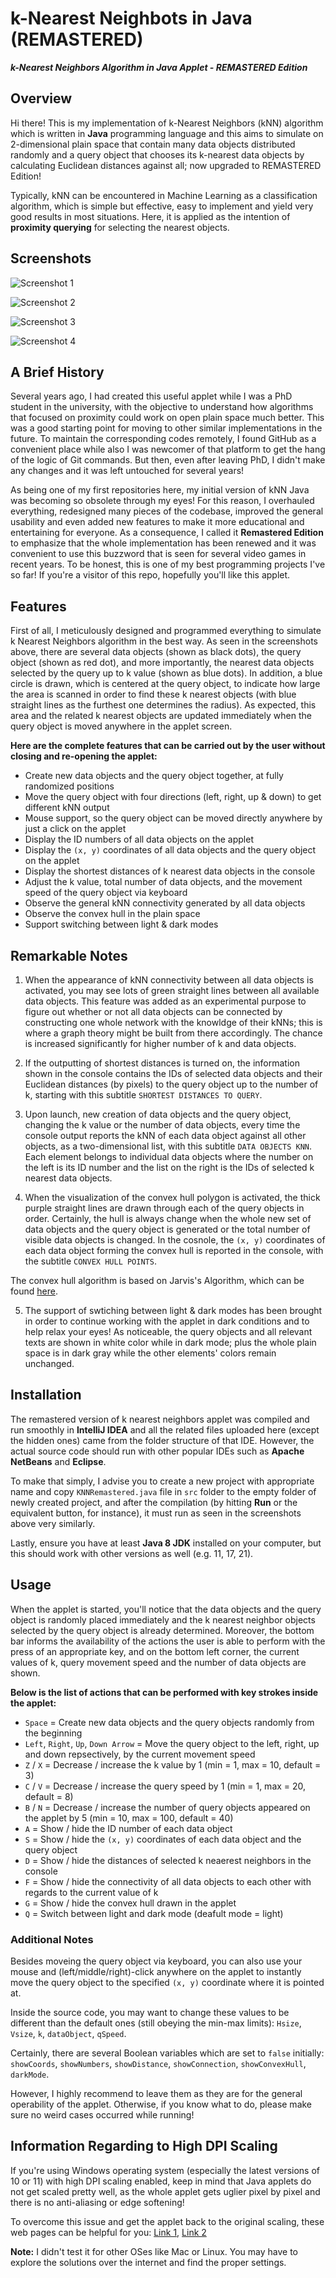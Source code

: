 # k-Nearest Neighbots in Java (REMASTERED)
_**k-Nearest Neighbors Algorithm in Java Applet - REMASTERED Edition**_

## Overview ##

Hi there! This is my implementation of k-Nearest Neighbors (kNN) algorithm which is written in **Java** programming language and this aims to simulate on 2-dimensional plain space that contain many data objects distributed randomly and a query object that chooses its k-nearest data objects by calculating Euclidean distances against all; now upgraded to REMASTERED Edition!

Typically, kNN can be encountered in Machine Learning as a classification algorithm, which is simple but effective, easy to implement and yield very good results in most situations. Here, it is applied as the intention of **proximity querying** for selecting the nearest objects.

## Screenshots ##

![Screenshot 1](Screenshots/KNN_applet_remastered(1).png)

![Screenshot 2](Screenshots/KNN_applet_remastered(3).png)

![Screenshot 3](Screenshots/KNN_applet_remastered(4).png)

![Screenshot 4](Screenshots/KNN_applet_remastered(6).png)

## A Brief History ##

Several years ago, I had created this useful applet while I was a PhD student in the university, with the objective to understand how algorithms that focused on proximity could work on open plain space much better. This was a good starting point for moving to other similar implementations in the future. To maintain the corresponding codes remotely, I found GitHub as a convenient place while also I was newcomer of that platform to get the hang of the logic of Git commands. But then, even after leaving PhD, I didn't make any changes and it was left untouched for several years!

As being one of my first repositories here, my initial version of kNN Java was becoming so obsolete through my eyes! For this reason, I overhauled everything, redesigned many pieces of the codebase, improved the general usability and even added new features to make it more educational and entertaining for everyone. As a consequence, I called it **Remastered Edition** to emphasize that the whole implementation has been renewed and it was convenient to use this buzzword that is seen for several video games in recent years. To be honest, this is one of my best programming projects I've so far! If you're a visitor of this repo, hopefully you'll like this applet.

## Features ##

First of all, I meticulously designed and programmed everything to simulate k Nearest Neighbors algorithm in the best way. As seen in the screenshots above, there are several data objects (shown as black dots), the query object (shown as red dot), and more importantly, the nearest data objects selected by the query up to k value (shown as blue dots). In addition, a blue circle is drawn, which is centered at the query object, to indicate how large the area is scanned in order to find these k nearest objects (with blue straight lines as the furthest one determines the radius). As expected, this area and the related k nearest objects are updated immediately when the query object is moved anywhere in the applet screen.

**Here are the complete features that can be carried out by the user without closing and re-opening the applet:**
* Create new data objects and the query object together, at fully randomized positions
* Move the query object with four directions (left, right, up & down) to get different kNN output
* Mouse support, so the query object can be moved directly anywhere by just a click on the applet
* Display the ID numbers of all data objects on the applet
* Display the `(x, y)` coordinates of all data objects and the query object on the applet
* Display the shortest distances of k nearest data objects in the console
* Adjust the k value, total number of data objects, and the movement speed of the query object via keyboard
* Observe the general kNN connectivity generated by all data objects
* Observe the convex hull in the plain space
* Support switching between light & dark modes

## Remarkable Notes ###

1. When the appearance of kNN connectivity between all data objects is activated, you may see lots of green straight lines between all available data objects. This feature was added as an experimental purpose to figure out whether or not all data objects can be connected by constructing one whole network with the knowldge of their kNNs; this is where a graph theory might be built from there accordingly. The chance is increased significantly for higher number of k and data objects.

2. If the outputting of shortest distances is turned on, the information shown in the console contains the IDs of selected data objects and their Euclidean distances (by pixels) to the query object up to the number of k, starting with this subtitle `SHORTEST DISTANCES TO QUERY`.

3. Upon launch, new creation of data objects and the query object, changing the k value or the number of data objects, every time the console output reports the kNN of each data object against all other objects, as a two-dimensional list, with this subtitle `DATA OBJECTS KNN`. Each element belongs to individual data objects where the number on the left is its ID number and the list on the right is the IDs of selected k nearest data objects.

4. When the visualization of the convex hull polygon is activated, the thick purple straight lines are drawn through each of the query objects in order. Certainly, the hull is always change when the whole new set of data objects and the query object is generated or the total number of visible data objects is changed. In the cosnole, the `(x, y)` coordinates of each data object forming the convex hull is reported in the console, with the subtitle `CONVEX HULL POINTS`.

The convex hull algorithm is based on Jarvis's Algorithm, which can be found [here](https://www.geeksforgeeks.org/convex-hull-set-1-jarviss-algorithm-or-wrapping).

5. The support of swtiching between light & dark modes has been brought in order to continue working with the applet in dark conditions and to help relax your eyes! As noticeable, the query objects and all relevant texts are shown in white color while in dark mode; plus the whole plain space is in dark gray while the other elements' colors remain unchanged.

## Installation ##

The remastered version of k nearest neighbors applet was compiled and run smoothly in **IntelliJ IDEA** and all the related files uploaded here (except the hidden ones) came from the folder structure of that IDE. However, the actual source code should run with other popular IDEs such as **Apache NetBeans** and **Eclipse**.

To make that simply, I advise you to create a new project with appropriate name and copy `KNNRemastered.java` file in `src` folder to the empty folder of newly created project, and after the compilation (by hitting **Run** or the equivalent button, for instance), it must run as seen in the screenshots above very similarly.

Lastly, ensure you have at least **Java 8 JDK** installed on your computer, but this should work with other versions as well (e.g. 11, 17, 21).

## Usage ##

When the applet is started, you'll notice that the data objects and the query object is randomly placed immediately and the k nearest neighbor objects selected by the query object is already determined. Moreover, the bottom bar informs the availability of the actions the user is able to perform with the press of an appropriate key, and on the bottom left corner, the current values of k, query movement speed and the number of data objects are shown.

**Below is the list of actions that can be performed with key strokes inside the applet:**
* `Space` = Create new data objects and the query objects randomly from the beginning
* `Left`, `Right`, `Up`, `Down Arrow` = Move the query object to the left, right, up and down repsectively, by the current movement speed
* `Z` / `X` = Decrease / increase the k value by 1 (min = 1, max = 10, default = 3)
* `C` / `V` = Decrease / increase the query speed by 1 (min = 1, max = 20, default = 8)
* `B` / `N` = Decrease / increase the number of query objects appeared on the applet by 5 (min = 10, max = 100, default = 40)
* `A` = Show / hide the ID number of each data object
* `S` = Show / hide the `(x, y)` coordinates of each data object and the query object
* `D` = Show / hide the distances of selected k neaerest neighbors in the console
* `F` = Show / hide the connectivity of all data objects to each other with regards to the current value of k
* `G` = Show / hide the convex hull drawn in the applet
* `Q` = Switch between light and dark mode (deafult mode = light)

### Additional Notes ###

Besides moveing the query object via keyboard, you can also use your mouse and (left/middle/right)-click anywhere on the applet to instantly move the query object to the specified `(x, y)` coordinate where it is pointed at.

Inside the source code, you may want to change these values to be different than the default ones (still obeying the min-max limits): `Hsize`, `Vsize`, `k`, `dataObject`, `qSpeed`.

Certainly, there are several Boolean variables which are set to `false` initially: `showCoords`, `showNumbers`, `showDistance`, `showConnection`, `showConvexHull`, `darkMode`.

However, I highly recommend to leave them as they are for the general operability of the applet. Otherwise, if you know what to do, please make sure no weird cases occurred while running!

## Information Regarding to High DPI Scaling ##

If you're using Windows operating system (especially the latest versions of 10 or 11) with high DPI scaling enabled, keep in mind that Java applets do not get scaled pretty well, as the whole applet gets uglier pixel by pixel and there is no anti-aliasing or edge softening!

To overcome this issue and get the applet back to the original scaling, these web pages can be helpful for you: [Link 1](https://superuser.com/questions/988379/how-do-i-run-java-apps-upscaled-on-a-high-dpi-display), [Link 2](https://stackoverflow.com/questions/50968992/how-do-i-run-a-java-app-with-windows-high-dpi-scaling)

**Note:** I didn't test it for other OSes like Mac or Linux. You may have to explore the solutions over the internet and find the proper settings.
